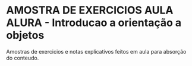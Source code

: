 # AMOSTRA DE EXERCICIOS AULA ALURA - Introducao a orientação a objetos

Amostras de exercicios e notas explicativos feitos em aula para absorção do conteudo.
